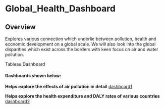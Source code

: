 # Global_Health_Dashboard

## Overview
Explores various connection which underlie between pollution, health and economic development on a global scale. We will also look into the global disparities which exist across the borders with keen focus on air and water pollution.

Tableau Dashboard
#### Dashboards shown below:

**Helps explore the effects of air pollution in detail**
[dashboard1](https://github.com/sriramsripada20s/Sriram-Sripada-Portfolio/assets/49833524/44ce2325-e9ce-4deb-9a9a-98416ab34886)

**Helps explore the health expenditure and DALY rates of various countries**
[dashboard2](https://github.com/sriramsripada20s/Sriram-Sripada-Portfolio/assets/49833524/d3cfa8f3-f9d9-41b3-b23e-de6eca560c95)

